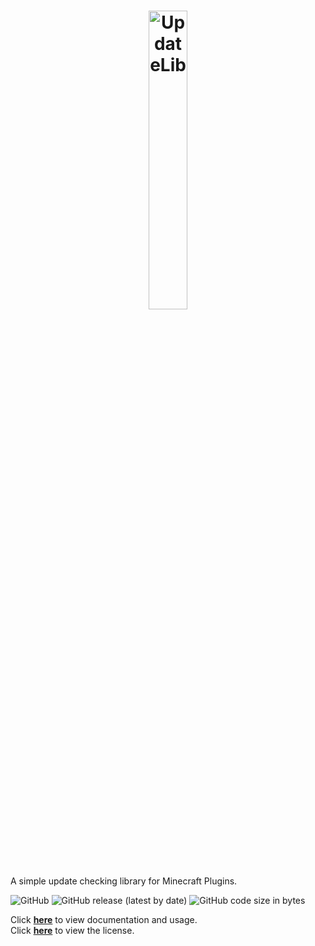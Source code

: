 <h1 align="center">
  <img src="https://i.hypera.dev/assets/UpdateLib.svg" alt="UpdateLib" width="35%">
</h1>

A simple update checking library for Minecraft Plugins.

![GitHub](https://img.shields.io/github/license/HyperaOfficial/UpdateLib?color=2155cc&&style=for-the-badge)
![GitHub release (latest by date)](https://img.shields.io/github/v/release/HyperaOfficial/UpdateLib?color=%232155cc&&label=Version&&style=for-the-badge)
![GitHub code size in bytes](https://img.shields.io/github/languages/code-size/HyperaOfficial/UpdateLib?color=%232155cc&&style=for-the-badge)

Click **[here](https://wiki.hypera.dev/updatelib/)** to view documentation and usage.<br>
Click **[here](https://github.com/HyperaOfficial/UpdateLib/blob/main/LICENSE)** to view the license.
